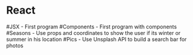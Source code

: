 # React
#JSX - First program
#Components - First program with components
#Seasons - Use props and coordinates to show the user if its winter or summer in his location
#Pics - Use Unsplash API to build a search bar for photos
